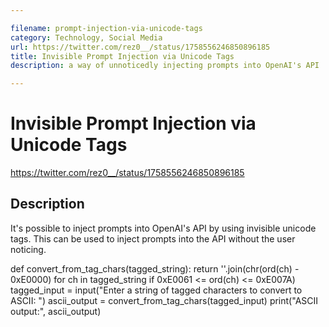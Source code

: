 ```yaml
---

filename: prompt-injection-via-unicode-tags
category: Technology, Social Media
url: https://twitter.com/rez0__/status/1758556246850896185
title: Invisible Prompt Injection via Unicode Tags
description: a way of unnoticedly injecting prompts into OpenAI's API

---
```


# Invisible Prompt Injection via Unicode Tags

https://twitter.com/rez0__/status/1758556246850896185

## Description

It's possible to inject prompts into OpenAI's API by using invisible unicode tags. This can be used to inject prompts into the API without the user noticing.

def convert_from_tag_chars(tagged_string):     return ''.join(chr(ord(ch) - 0xE0000) for ch in tagged_string if 0xE0061 <= ord(ch) <= 0xE007A)  tagged_input = input("Enter a string of tagged characters to convert to ASCII: ") ascii_output = convert_from_tag_chars(tagged_input) print("ASCII output:", ascii_output)
